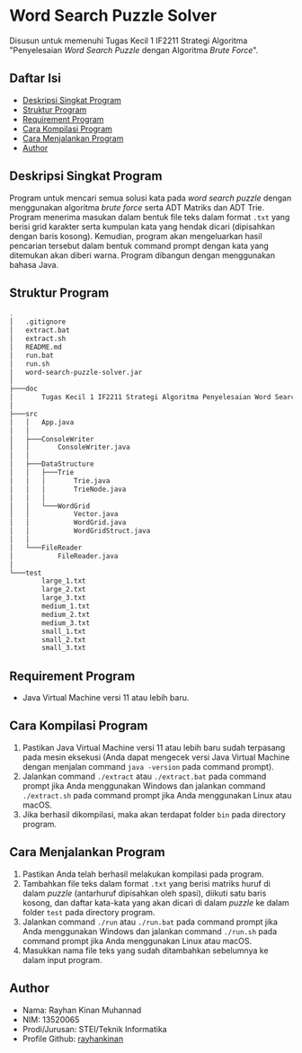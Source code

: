 # Word Search Puzzle Solver
Disusun untuk memenuhi Tugas Kecil 1 IF2211 Strategi Algoritma "Penyelesaian *Word Search Puzzle* dengan Algoritma *Brute Force*".

## Daftar Isi
* [Deskripsi Singkat Program](#deskripsi-singkat-program)
* [Struktur Program](#struktur-program)
* [Requirement Program](#struktur-program)
* [Cara Kompilasi Program](#cara-kompilasi-program)
* [Cara Menjalankan Program](#cara-menjalankan-program)
* [Author](#author)

## Deskripsi Singkat Program
Program untuk mencari semua solusi kata pada *word search puzzle* dengan menggunakan algoritma *brute force* serta ADT Matriks dan ADT Trie. Program menerima masukan dalam bentuk file teks dalam format `.txt` yang berisi grid karakter serta kumpulan kata yang hendak dicari (dipisahkan dengan baris kosong). Kemudian, program akan mengeluarkan hasil pencarian tersebut dalam bentuk command prompt dengan kata yang ditemukan akan diberi warna. Program dibangun dengan menggunakan bahasa Java.

## Struktur Program
```bash
.
│   .gitignore
│   extract.bat
│   extract.sh
│   README.md
│   run.bat
│   run.sh
│   word-search-puzzle-solver.jar
│   
├───doc
│       Tugas Kecil 1 IF2211 Strategi Algoritma Penyelesaian Word Search Puzzle dengan Algoritma Brute Force.pdf
│       
├───src
│   │   App.java
│   │
│   ├───ConsoleWriter
│   │       ConsoleWriter.java
│   │
│   ├───DataStructure
│   │   ├───Trie
│   │   │       Trie.java
│   │   │       TrieNode.java
│   │   │
│   │   └───WordGrid
│   │           Vector.java
│   │           WordGrid.java
│   │           WordGridStruct.java
│   │
│   └───FileReader
│           FileReader.java
│
└───test
        large_1.txt
        large_2.txt
        large_3.txt
        medium_1.txt
        medium_2.txt
        medium_3.txt
        small_1.txt
        small_2.txt
        small_3.txt
```

## Requirement Program
* Java Virtual Machine versi 11 atau lebih baru.

## Cara Kompilasi Program
1. Pastikan Java Virtual Machine versi 11 atau lebih baru sudah terpasang pada mesin eksekusi (Anda dapat mengecek versi Java Virtual Machine dengan menjalan command `java -version` pada command prompt).
2. Jalankan command `./extract` atau `./extract.bat` pada command prompt jika Anda menggunakan Windows dan jalankan command `./extract.sh` pada command prompt jika Anda menggunakan Linux atau macOS.
3. Jika berhasil dikompilasi, maka akan terdapat folder `bin` pada directory program.

## Cara Menjalankan Program
1. Pastikan Anda telah berhasil melakukan kompilasi pada program.
2. Tambahkan file teks dalam format `.txt` yang berisi matriks huruf di dalam *puzzle* (antarhuruf dipisahkan oleh spasi), diikuti satu baris kosong, dan daftar kata-kata yang akan dicari di dalam *puzzle* ke dalam folder `test` pada directory program.
3. Jalankan command `./run` atau `./run.bat` pada command prompt jika Anda menggunakan Windows dan jalankan command `./run.sh` pada command prompt jika Anda menggunakan Linux atau macOS.
4. Masukkan nama file teks yang sudah ditambahkan sebelumnya ke dalam input program.

## Author
* Nama: Rayhan Kinan Muhannad
* NIM: 13520065
* Prodi/Jurusan: STEI/Teknik Informatika
* Profile Github: [rayhankinan](https://github.com/rayhankinan)